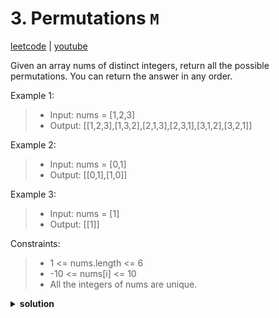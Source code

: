 # 3. Permutations `M`

[leetcode](https://leetcode.com/problems/permutations/description/) |
[youtube](https://www.youtube.com/watch?v=FZe0UqISmUw)

Given an array nums of distinct integers, return all the possible
permutations. You can return the answer in any order.

Example 1:
> - Input: nums = [1,2,3]
> - Output: [[1,2,3],[1,3,2],[2,1,3],[2,3,1],[3,1,2],[3,2,1]]

Example 2:
> - Input: nums = [0,1]
> - Output: [[0,1],[1,0]]

Example 3:
> - Input: nums = [1]
> - Output: [[1]]

Constraints:
> - 1 <= nums.length <= 6
> - -10 <= nums[i] <= 10
> - All the integers of nums are unique.

<details>
  <summary><b>solution</b></summary>

```go
func permute(nums []int) [][]int {
    var result [][]int

    var backtrack func(path []int, used []bool)
    backtrack = func(path []int, used []bool) {
        if len(path) == len(nums) {
            // Add a copy of the current path to the result
            temp := append([]int{}, path...)
            result = append(result, temp)
            return
        }

        for i := 0; i < len(nums); i++ {
            if used[i] {
                continue
            }
            // Choose the current number
            used[i] = true
            backtrack(append(path, nums[i]), used)
            // Undo the choice (backtrack)
            used[i] = false
        }
    }

    backtrack([]int{}, make([]bool, len(nums)))
    return result
}
```
</details>
